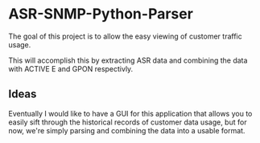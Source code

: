 # ASR-SNMP-Python-Parser

The goal of this project is to allow the easy viewing of customer traffic usage.

This will accomplish this by extracting ASR data and combining the data with ACTIVE E and GPON respectivly.

## Ideas
Eventually I would like to have a GUI for this application that allows you to easily sift through the historical records
of customer data usage, but for now, we're simply parsing and combining the data into a usable format.